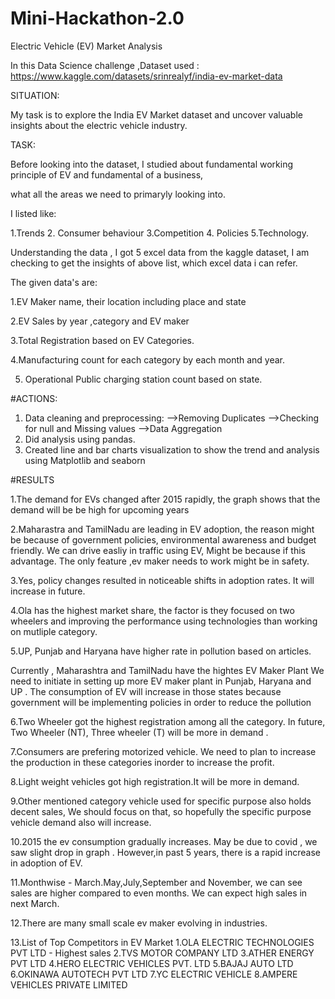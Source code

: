 # Mini-Hackathon-2.0
Electric Vehicle (EV) Market Analysis

In this Data Science challenge ,Dataset used : https://www.kaggle.com/datasets/srinrealyf/india-ev-market-data  

SITUATION:

My task is to explore the India EV Market dataset and uncover valuable insights about the electric vehicle industry.


TASK:

Before looking into the dataset, I studied about fundamental working principle of EV and fundamental of a business,

what all the areas we need to primaryly looking into. 

I listed like: 

1.Trends
2. Consumer behaviour
3.Competition 
4. Policies
5.Technology.

Understanding the data , I got 5 excel data from the kaggle dataset, I am checking to get the insights of above list, which excel data i can refer. 

The given data's are:

1.EV Maker name, their location including place and state

2.EV Sales by year ,category and EV maker

3.Total Registration based on EV Categories.

4.Manufacturing count for each category by each month and year.

5. Operational Public charging station count based on state.

#ACTIONS:
1. Data cleaning and preprocessing:
   -->Removing Duplicates
   -->Checking for null and Missing values
   -->Data Aggregation
2. Did analysis using pandas.
3. Created line and bar charts visualization to show the trend and analysis using Matplotlib and seaborn

   
#RESULTS


1.The demand for EVs changed after 2015 rapidly, the graph shows that the demand will be be high for upcoming years

2.Maharastra and TamilNadu are leading in EV adoption, the reason might be because of government policies, environmental awareness and budget friendly. We can drive easliy in traffic using EV, Might be because if this advantage. The only feature ,ev maker needs to work might be in safety.

3.Yes, policy changes resulted in noticeable shifts in adoption rates. It will increase in future.

4.Ola has the highest market share, the factor is they focused on two wheelers and improving the performance using technologies than working on mutliple category.

5.UP, Punjab and Haryana have higher rate in pollution based on articles.

Currently , Maharashtra and TamilNadu have the hightes EV Maker Plant
We need to initiate in setting up more EV maker plant in Punjab, Haryana and UP . The consumption of EV will increase in those states because government will be implementing policies in order to reduce the pollution

6.Two Wheeler got the highest registration among all the category. In future, Two Wheeler (NT), Three wheeler (T) will be more in demand .

7.Consumers are prefering motorized vehicle. We need to plan to increase the production in these categories inorder to increase the profit. 

8.Light weight vehicles got high registration.It will be more in demand.

9.Other mentioned category vehicle used for specific purpose also holds decent sales, We should focus on that, so hopefully the specific purpose vehicle demand also will increase.

10.2015 the ev consumption gradually increases. May be due to covid , we saw slight drop in graph . However,in past 5 years, there is a rapid increase in adoption of EV.

11.Monthwise - March.May,July,September and November, we can see sales are higher compared to even months. We can expect high sales in next March.

12.There are many small scale ev maker evolving in industries.

13.List of Top Competitors in EV Market
1.OLA ELECTRIC TECHNOLOGIES PVT LTD - Highest sales
2.TVS MOTOR COMPANY LTD 
3.ATHER ENERGY PVT LTD 
4.HERO ELECTRIC VEHICLES PVT. LTD 
5.BAJAJ AUTO LTD 
6.OKINAWA AUTOTECH PVT LTD 
7.YC ELECTRIC VEHICLE 
8.AMPERE VEHICLES PRIVATE LIMITED
